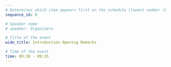 ```yaml
---
# Determines which item appears first on the schedule (lowest number (0) appears first)
sequence_id: 0

# Speaker name
# speaker: Organizers

# Title of the event
wide_title: Introduction Opening Remarks

# Time of the event
time: 09:30 - 09:35
---
```

